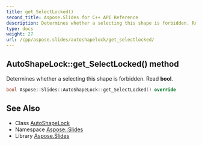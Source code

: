 ```yaml
---
title: get_SelectLocked()
second_title: Aspose.Slides for C++ API Reference
description: Determines whether a selecting this shape is forbidden. Read bool.
type: docs
weight: 27
url: /cpp/aspose.slides/autoshapelock/get_selectlocked/
---
```

## AutoShapeLock::get_SelectLocked() method


Determines whether a selecting this shape is forbidden. Read **bool**.

```cpp
bool Aspose::Slides::AutoShapeLock::get_SelectLocked() override
```

## See Also

* Class [AutoShapeLock](./)
* Namespace [Aspose::Slides](../)
* Library [Aspose.Slides](../../)